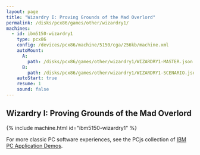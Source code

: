 ```yaml
---
layout: page
title: "Wizardry I: Proving Grounds of the Mad Overlord"
permalink: /disks/pcx86/games/other/wizardry1/
machines:
  - id: ibm5150-wizardry1
    type: pcx86
    config: /devices/pcx86/machine/5150/cga/256kb/machine.xml
    autoMount:
      A:
        path: /disks/pcx86/games/other/wizardry1/WIZARDRY1-MASTER.json
      B:
        path: /disks/pcx86/games/other/wizardry1/WIZARDRY1-SCENARIO.json
    autoStart: true
    resume: 1
    sound: false
---
```


Wizardry I: Proving Grounds of the Mad Overlord
-----------------------------------------------

{% include machine.html id="ibm5150-wizardry1" %}

For more classic PC software experiences, see the PCjs collection of [IBM PC Application Demos](/apps/pcx86/).
